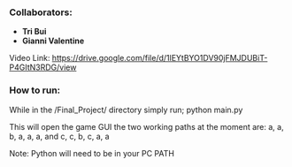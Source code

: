 ### Collaborators: 
- **Tri Bui**
- **Gianni Valentine**

Video Link: https://drive.google.com/file/d/1lEYtBYO1DV90jFMJDUBiT-P4GItN3RDG/view

### How to run: 
While in the /Final_Project/ directory simply run; python main.py

This will open the game GUI the two working paths at the moment are: a, a, b, a, a, a, and c, c, b, c, a, a

Note: Python will need to be in your PC PATH  





